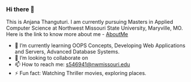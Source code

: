 ### Hi there 👋

This is Anjana Thanguturi. I am currently pursuing Masters in Applied Computer Science at Northwest Missouri State University, Maryville, MO.
Here is the link to know more about me - [AboutMe](https://github.com/AnjanaThanguturi/Assignment2-Thanguturi/blob/main/AboutMe.md)

- 🌱 I’m currently learning OOPS Concepts, Developing Web Applications and Servers, Advanced Database Systems.
- 👯 I’m looking to collaborate on
- 📫 How to reach me: s546941@nwmissouri.edu
- ⚡ Fun fact: Watching Thriller movies, exploring places.
